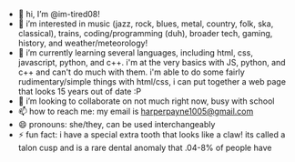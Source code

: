 - 👋 hi, I’m @im-tired08!
- 👀 i’m interested in music (jazz, rock, blues, metal, country, folk, ska, classical), trains, coding/programming (duh), broader tech, gaming, history, and weather/meteorology!
- 🌱 i’m currently learning several languages, including html, css, javascript, python, and c++. i'm at the very basics with JS, python, and c++ and can't do much with them. i'm able to do some fairly rudimentary/simple things with html/css, i can put together a web page that looks 15 years out of date :P
- 💞️ i’m looking to collaborate on not much right now, busy with school
- 📫 how to reach me: my email is harperpayne1005@gmail.com
- 😄 pronouns: she/they, can be used interchangeably
- ⚡ fun fact: i have a special extra tooth that looks like a claw! its called a talon cusp and is a rare dental anomaly that .04-8% of people have

<!---
im-tired08/im-tired08 is a ✨ special ✨ repository because its `README.md` (this file) appears on your GitHub profile.
You can click the Preview link to take a look at your changes.
--->
